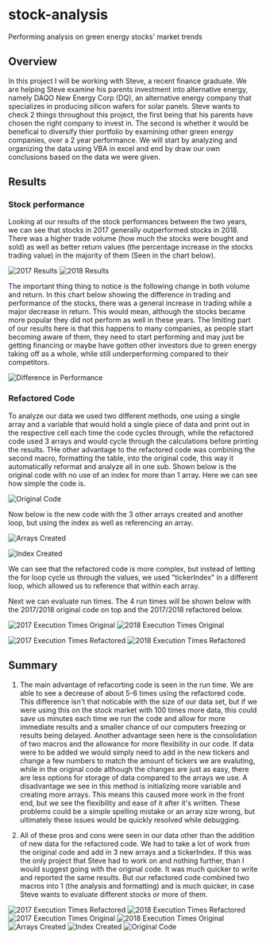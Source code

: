 # stock-analysis
Performing analysis on green energy stocks' market trends

## Overview
In this project I will be working with Steve, a recent finance graduate. We are helping Steve examine his parents investment into alternative energy, namely DAQO New Energy Corp (DQ), an alternative energy company that specializes in producing silicon wafers for solar panels. Steve wants to check 2 things throughout this project, the first being that his parents have chosen the right company to invest in. The second is whether it would be benefical to diversify thier portfolio by examining other green energy companies, over a 2 year performance. We will start by analyzing and organizing the data using VBA in excel and end by draw our own conclusions based on the data we were given.
	
## Results
### Stock performance
Looking at our results of the stock performances between the two years, we can see that stocks in 2017 generally outperformed stocks in 2018. There was a higher trade volume (how much the stocks were bought and sold) as well as better return values (the percentage increase in the stocks trading value) in the majority of them (Seen in the chart below).
	
![2017 Results](https://github.com/tateml0000/stock-analysis/blob/main/2017%20results.png)
![2018 Results](https://github.com/tateml0000/stock-analysis/blob/main/2018%20results.png)
	
The important thing thing to notice is the following change in both volume and return. In this chart below showing the difference in trading and performance of the stocks, there was a general increase in trading while a major decrease in return. This would mean, although the stocks became more popular they did not perform as well in these years. The limiting part of our results here is that this happens to many companies, as people start becoming aware of them, they need to start performing and may just be getting financing or maybe have gotten other investors due to green energy taking off as a whole, while still underperforming compared to their competitors. 
	
![Difference in Performance](https://github.com/tateml0000/stock-analysis/blob/main/change.png)
	
### Refactored Code
To analyze our data we used two different methods, one using a single array and a variable that would hold a single piece of data and print out in the respective cell each time the code cycles through, while the refactored code used 3 arrays and would cycle through the calculations before printing the results. THe other advantage to the refactored code was combining the second macro, formatting the table, into the original code, this way it automatically reformat and analyze all in one sub. Shown below is the original code with no use of an index for more than 1 array. Here we can see how simple the code is.

![Original Code](https://github.com/tateml0000/stock-analysis/blob/main/non%20index-non%20array.png)

Now below is the new code with the 3 other arrays created and another loop, but using the index as well as referencing an array.

![Arrays Created](https://github.com/tateml0000/stock-analysis/blob/main/arrays.png)

![Index Created](https://github.com/tateml0000/stock-analysis/blob/main/index.png)

We can see that the refactored code is more complex, but instead of letting the for loop cycle us through the values, we used "tickerIndex" in a different loop, which allowed us to reference that within each array.

Next we can evaluate run times. The 4 run times will be shown below with the 2017/2018 original code on top and the 2017/2018 refactored below.

![2017 Execution Times Original](https://github.com/tateml0000/stock-analysis/blob/main/2017%20Execution%20Times%20old%20code.png)
![2018 Execution Times Original](https://github.com/tateml0000/stock-analysis/blob/main/2018%20Execution%20Times%20old%20Code.png)


![2017 Execution Times Refactored](https://github.com/tateml0000/stock-analysis/blob/main/VBA_Challenge_2017.png)
![2018 Execution Times Refactored](https://github.com/tateml0000/stock-analysis/blob/main/VBA_Challenge_2018.png)



## Summary
  1. The main advantage of refacorting code is seen in the run time. We are able to see a decrease of about 5-6 times using the refactored code. This difference isn't that noticable with the size of our data set, but if we were using this on the stock market with 100 times more data, this could save us minutes each time we run the code and allow for more immediate results and a smaller chance of our computers freezing or results being delayed. Another advantage seen here is the consolidation of two macros and the allowance for more flexibility in our code. If data were to be added we would simply need to add in the new tickers and change a few numbers to match the amount of tickers we are evaluting, while in the original code although the changes are just as easy, there are less options for storage of data compared to the arrays we use. A disadvantage we see in this method is initializing more variable and creating more arrays. This means this caused more work in the front end, but we see the flexibility and ease of it after it's written. These problems could be a simple spelling mistake or an array size wrong, but ultimately these issues would be quickly resolved while debugging.

  2. All of these pros and cons were seen in our data other than the addition of new data for the refactored code. We had to take a lot of work from the original code and add in 3 new arrays and a tickerIndex. If this was the only project that Steve had to work on and nothing further, than I would suggest going with the original code. It was much quicker to write and reported the same results. But our refactored code combined two macros into 1 (the analysis and formatting) and is much quicker, in case Steve wants to evaluate different stocks or more of them.


![2017 Execution Times Refactored](https://github.com/tateml0000/stock-analysis/blob/main/VBA_Challenge_2017.png)
![2018 Execution Times Refactored](https://github.com/tateml0000/stock-analysis/blob/main/VBA_Challenge_2018.png)
![2017 Execution Times Original](https://github.com/tateml0000/stock-analysis/blob/main/2017%20Execution%20Times%20old%20code.png)
![2018 Execution Times Original](https://github.com/tateml0000/stock-analysis/blob/main/2018%20Execution%20Times%20old%20Code.png)
![Arrays Created](https://github.com/tateml0000/stock-analysis/blob/main/arrays.png)
![Index Created](https://github.com/tateml0000/stock-analysis/blob/main/index.png)
![Original Code](https://github.com/tateml0000/stock-analysis/blob/main/non%20index-non%20array.png)
